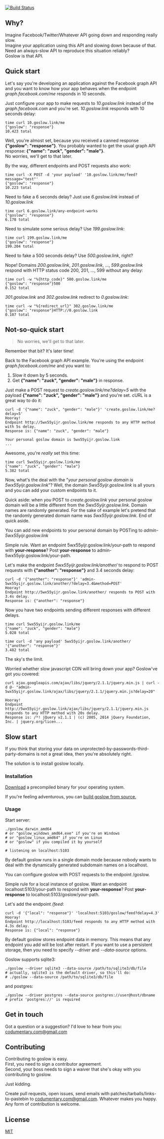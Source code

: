 [![Build Status](https://travis-ci.org/alexandershov/goslow.svg?branch=master)](https://travis-ci.org/alexandershov/goslow)
## Why?
Imagine Facebook/Twitter/Whatever API going down and responding really slow.  
Imagine your application using this API and slowing down because of that.  
Need an always-slow API to reproduce this situation reliably?  
Goslow is that API.

## Quick start
Let's say you're developing an application against the Facebook graph API and
you want to know how your app behaves when the endpoint *graph.facebook.com/me* responds in 10 seconds.

Just configure your app to make requests to *10.goslow.link* instead of the *graph.facebook.com*
and you're set. *10.goslow.link* responds with 10 seconds delay:

```shell
time curl 10.goslow.link/me
{"goslow": "response"}
10.423 total
```

Well, you're almost set, because you received a canned response **{"goslow": "response"}**.
You probably wanted to get the usual graph API response: **{"name": "zuck", "gender": "male"}**.  
No worries, we'll get to that later.

By the way, different endpoints and POST requests also work:
```shell
time curl -X POST -d 'your payload' '10.goslow.link/me/feed?message="test"'
{"goslow": "response"}
10.223 total
```

Need to fake a 6 seconds delay? Just use *6.goslow.link* instead of *10.goslow.link*


```shell
time curl 6.goslow.link/any-endpoint-works
{"goslow": "response"}
6.178 total
```

Need to simulate some serious delay? Use *199.goslow.link*:
```shell
time curl 199.goslow.link/me
{"goslow": "response"}
199.204 total
```

Need to fake a 500 seconds delay? Use *500.goslow.link*, right?

Nope! Domains *200.goslow.link*, *201.goslow.link*, ..., *599.goslow.link* respond with
HTTP status code 200, 201, ..., 599 without any delay:

```shell
time curl -w "%{http_code}" 500.goslow.link/me
{"goslow": "response"}500
0.152 total
```

*301.goslow.link* and *302.goslow.link* redirect to *0.goslow.link*:

```shell
time curl -w "%{redirect_url}" 302.goslow.link/me
{"goslow": "response"}HTTP://0.goslow.link
0.107 total
```

## Not-so-quick start
> No worries, we'll get to that later.

Remember that bit? It's later time!

Back to the Facebook graph API example.
You're using the endpoint *graph.facebook.com/me* and you want to:

1. Slow it down by 5 seconds.
2. Get **{"name": "zuck", "gender": "male"}** in response.

Just make a POST request to *create.goslow.link/me?delay=5* with the payload **{"name": "zuck", "gender": "male"}** and you're set. cURL is a great way to do it:
```shell
curl -d '{"name": "zuck", "gender": "male"}' 'create.goslow.link/me?delay=5'
Hooray!
Endpoint http://5wx55yijr.goslow.link/me responds to any HTTP method with 5s delay.
Response is: {"name": "zuck", "gender": "male"}

Your personal goslow domain is 5wx55yijr.goslow.link
...
```
Awesome, you're *really* set this time:

```shell
time curl 5wx55yijr.goslow.link/me
{"name": "zuck", "gender": "male"}
5.382 total
```

Now, what's the deal with the "*your personal goslow domain is 5wx55yijr.goslow.link*"? Well, the domain *5wx55yijr.goslow.link* is all yours and you can add your custom endpoints to it.

Quick aside:
when *you* POST to *create.goslow.link* your personal goslow domain will be a little different
from the *5wx55yijr.goslow.link*. Domain names are randomly generated. For the sake of example let's pretend that the randomly
generated domain name was *5wx55yijr.goslow.link*.
End of quick aside.


You can add new endpoints to your personal domain by POSTing to *admin-5wx55yijr.goslow.link*

Simple rule. Want an endpoint 5wx55yijr.goslow.link/your-path to respond with **your-response**? Post **your-response** to admin-5wx55yijr.goslow.link/your-path.

Let's make the endpoint *5wx55yijr.goslow.link/another/* to respond to POST requests with **{"another": "response"}**
and 3.4 seconds delay:
```shell
curl -d '{"another": "response"}' 'admin-5wx55yijr.goslow.link/another/?delay=3.4&method=POST'
Hooray!
Endpoint http://5wx55yijr.goslow.link/another/ responds to POST with 3.4s delay.
Response is: {"another": "response"}
```

Now you have two endpoints sending different responses with different delays.

```shell
time curl 5wx55yijr.goslow.link/me
{"name": "zuck", "gender": "male"}
5.028 total
```

```shell
time curl -d 'any payload' 5wx55yijr.goslow.link/another/
'{"another": "response"}'
3.482 total
```

The sky's the limit.

Worried whether slow javascript CDN will bring down your app? Goslow've got you covered:
```shell
curl ajax.googleapis.com/ajax/libs/jquery/2.1.1/jquery.min.js | curl -d @- "admin-5wx55yijr.goslow.link/ajax/libs/jquery/2.1.1/jquery.min.js?delay=20"

Hooray!
Endpoint http://5wx55yijr.goslow.link/ajax/libs/jquery/2.1.1/jquery.min.js responds to any HTTP method with 20s delay.
Response is: /*! jQuery v2.1.1 | (c) 2005, 2014 jQuery Foundation, Inc. | jquery.org/licen...
```

## Slow start
If you think that storing your data on unprotected-by-passwords-third-party-domains is not a great idea, then you're absolutely right.

The solution is to install goslow locally.

### Installation
[Download](https://github.com/alexandershov/goslow/releases) a precompiled binary for your operating system.

If you're feeling adventurous, you can [build goslow from source.](https://github.com/alexandershov/goslow/blob/master/Build.md)

### Usage

Start server:
```shell
./goslow_darwin_amd64
# or "goslow_windows_amd64.exe" if you're on Windows
# or "goslow_linux_amd64" if you're on Linux
# or "goslow" if you compiled it by yourself

# listening on localhost:5103
```

By default goslow runs in a single domain mode
because nobody wants to deal with the dynamically generated subdomain names on a localhost.

You can configure goslow with POST requests to the endpoint /goslow.

Simple rule for a local instance of goslow. Want an endpoint localhost:5103/your-path to respond with **your-response**? Post **your-response** to localhost:5103/goslow/your-path.

Let's add the endpoint */feed*:
```shell
curl -d '{"local": "response"}' 'localhost:5103/goslow/feed?delay=4.3'
Hooray!
Endpoint http://localhost:5103/feed responds to any HTTP method with 4.3s delay.
Response is: {"local": "response"}
```


By default goslow stores endpoint data in memory. This means that any endpoint you add will be lost after restart.
If you want to use a persistent storage, then you need to specify *--driver* and *--data-source* options.

Goslow supports sqlite3:
```shell
./goslow --driver sqlite3 --data-source /path/to/sqlite3/db/file
# actually, sqlite3 is the default driver, so this'll do:
# ./goslow --data-source /path/to/sqlite3/db/file
```

and postgres:
```shell
./goslow --driver postgres --data-source postgres://user@host/dbname
# prefix 'postgres://' is required
```

## Get in touch
Got a question or a suggestion?
I'd love to hear from you: [codumentary.com@gmail.com](mailto:codumentary.com@gmail.com)


## Contributing
Contributing to goslow is easy.  
First, you need to sign a contributor agreement.  
Second, your boss needs to sign a waiver that she's okay with you
contributing to goslow.

Just kidding.

Create pull requests, open issues, send emails with patches/tarballs/links-to-pastebin
to [codumentary.com@gmail.com](mailto:codumentary.com@gmail.com). Whatever makes you happy.
Any form of contribution is welcome.


## License
[MIT](https://github.com/alexandershov/goslow/blob/master/LICENSE)
